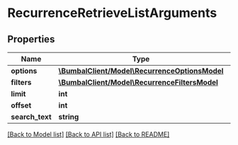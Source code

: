 # RecurrenceRetrieveListArguments

## Properties
Name | Type | Description | Notes
------------ | ------------- | ------------- | -------------
**options** | [**\BumbalClient/Model\RecurrenceOptionsModel**](RecurrenceOptionsModel.md) |  | [optional] 
**filters** | [**\BumbalClient/Model\RecurrenceFiltersModel**](RecurrenceFiltersModel.md) |  | [optional] 
**limit** | **int** |  | [optional] 
**offset** | **int** |  | [optional] 
**search_text** | **string** |  | [optional] 

[[Back to Model list]](../README.md#documentation-for-models) [[Back to API list]](../README.md#documentation-for-api-endpoints) [[Back to README]](../README.md)


